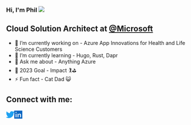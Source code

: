 ### Hi, I'm Phil <img src="https://media.giphy.com/media/hvRJCLFzcasrR4ia7z/giphy.gif" width="25px">

## Cloud Solution Architect at [@Microsoft](https://www.microsoft.com)
- 🔭 I’m currently working on - Azure App Innovations for Health and Life Science Customers
- 🌱 I’m currently learning - Hugo, Rust, Dapr
- 💬 Ask me about - Anything Azure
- 🥅 2023 Goal - Impact 🏌️⛳
- ⚡ Fun fact - Cat Dad 😺

<!-- ❔❔❔❔ means username in below README.md -->
<!-- Also feel free to update second URL to any URL -->
<!--![Github stats](https://github-stats-api.azurewebsites.net/api/StatsHttpTrigger?code=rrZrOOfgafVPZpKZnBXw614rCck79IdToB4doOJuC8NN5IdDXa0wNA==&username=pjirsa&show_icons=true)
![language stats](https://github-stats-api.azurewebsites.net/api/TopLangsHttpTrigger?code=MCp/j6kumeenWJWxuTrJrHoT47pgSBkLOd3mW0Wd0qA6hfmMJShV7Q==&username=pjirsa&layout=compact)-->

## Connect with me:
[<img align="left" alt="Twitter" width="22px" src="twitter.svg" />][twitter]
[<img align="left" alt="LinkedIn" width="22px" src="linkedin.svg" />][linkedin]
<br />

<!-- Optional if you have blogs -->
<!--## Latest blog posts: -->
<!-- BLOG-POST-LIST:START -->
<!-- BLOG-POST-LIST:END -->

<!-- This section you create this variables that are used above -->
[website]: https://www.microsoft.com
[twitter]: https://twitter.com/pjirsa
[linkedin]: https://www.linkedin.com/in/phil-jirsa/
